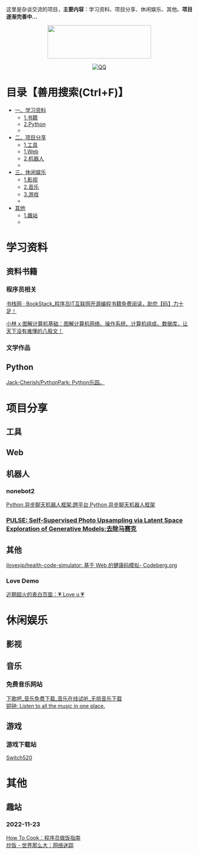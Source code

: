 这里是杂谈交流的项目，**主要内容**：学习资料、项目分享、休闲娱乐、其他。**项目逐渐完善中...**
<p align="center">
    <a href="https://github.com/nyzx0322/nyzx0322" target="_blank">
        <img src="https://nyzx0322.github.io/nyzx0322/assets/logo.png" width="280" height="90"/>
    </a>
</p>

<p align="center">
  <a href="" target="_blank"><img src="https://img.shields.io/badge/研若-科技-blue" alt="QQ"></a>
</p>

# 目录【善用搜索(Ctrl+F)】
* [一、学习资料](#learnFile)
    *  [1.书籍](#learnBook)
    *  [2.Python](#learnPython)
    *  
* [二、项目分享](#proShare)
    *  [1.工具](#learnTool)
    *  [1.Web](#learnWeb)
    *  [2.机器人](#learnRebots)
    *  
* [三、休闲娱乐](#videosGames)
    *  [1.影视](#learnVideos)
    *  [2.音乐](#learnMp3)
    *  [3.游戏](#learnGames)
    *  
* [其他](#more)
    *  [1.趣站](#moreSite)
    *  



# 学习资料<span id="learnFile"></span>
## 资料书籍<span id="learnBook"></span>
### 程序员相关
[书栈网 · BookStack_程序员IT互联网开源编程书籍免费阅读，助您【码】力十足！](https://www.bookstack.cn/ "书栈网，IT程序员互联网开源编程书籍阅读分享，囊括小程序、前端、后端、移动端、云计算、大数据、区块链、机器学习、人工智能和面试笔试等相关书籍，助你【码】力十足！")
<!-- <img src="https://i.imgur.com/uDe6jJC.png" width="100%"/> -->
[小林 x 图解计算机基础：图解计算机网络、操作系统、计算机组成、数据库，让天下没有难懂的八股文！](https://xiaolincoding.com/ "图解计算机网络、操作系统、计算机组成、数据库，让天下没有难懂的八股文！")  
### 文学作品

## Python<span id="learnPython"></span>
[Jack-Cherish/PythonPark: Python乐园。](https://github.com/Jack-Cherish/PythonPark "Python 开源项目之「自学编程之路」，保姆级教程：AI实验室、宝藏视频、数据结构、学习指南、机器学习实战、深度学习实战、网络爬虫、大厂面经、程序人生、资源分享。 - Jack-Cherish/PythonPark: Python 开源项目之「自学编程之路」，保姆级教程：AI实验室、宝藏视频、数据结构、学习指南、机器学习实战、深度学习实战、网络爬虫、大厂面经、程序人生、资源分享。")  

# 项目分享<span id="proShare"></span>
## 工具<span id="learnTool"></span>

## Web<span id="learnWeb"></span>


## 机器人<span id="learnRebots"></span>
### nonebot2
[Python 异步聊天机器人框架:跨平台 Python 异步聊天机器人框架](https://github.com/nonebot/nonebot2)
    
### [PULSE: Self-Supervised Photo Upsampling via Latent Space Exploration of Generative Models:去除马赛克](https://github.com/adamian98/pulse)  




## 其他
[ilovexjp/health-code-simulator: 基于 Web 的健康码模拟- Codeberg.org](https://codeberg.org/ilovexjp/health-code-simulator)
### Love Demo
  [近期超火的表白页面：💗 Love u 💗](https://nyzx0322.github.io/nyzx0322/demo/love.html "修改版")  



# 休闲娱乐<span id="videosGames"></span>
## 影视<span id="learnVideos"></span>
## 音乐<span id="learnMp3"></span>
### 免费音乐网站
[下歌吧_音乐免费下载_音乐在线试听_无损音乐下载](https://music.y444.cn/#/ "本站名为下歌吧，免费提供音乐在线试听、下载服务，是全网最全、最快的音乐下载网站，提供超高、无损等音质音乐下载，在线下载歌曲，在线免费下载音乐，免费下载歌曲等服务。")  
[铜钟: Listen to all the music in one place.](https://tonzhon.com/ "铜钟是一个纯粹的音乐网站, 没有干扰, 可以让你方便地听歌, 专注于学习和工作.")  
## 游戏<span id="learnGames"></span>
### 游戏下载站
[Switch520](https://xxxxx520.com/ "switch游戏下载-PC游戏下载-switch破解游戏下载")  



# 其他<span id="more"></span>
## 趣站<span id="moreSite"></span>
### 2022-11-23
[How To Cook：程序员做饭指南](https://cook.aiurs.co/ "")  
[炒饭 - 世界那么大：网络迷踪](https://chao.fan/ "兴趣聚合的优质内容社区，每个兴趣都值得被尊重，在这里，一起讨论问题、分享趣事、了解最新时事，世界-尽在眼下")  


